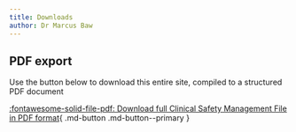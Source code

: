 ```yaml
---
title: Downloads
author: Dr Marcus Baw
---
```


## PDF export

Use the button below to download this entire site, compiled to a structured PDF document

[:fontawesome-solid-file-pdf: Download full Clinical Safety Management File in PDF format](../pdf/endeavour-predict-clinical-safety-management-file.pdf){ .md-button .md-button--primary }
